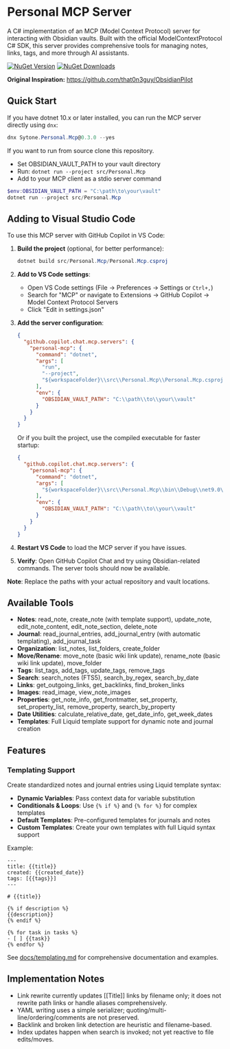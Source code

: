 # Personal MCP Server

A C# implementation of an MCP (Model Context Protocol) server for interacting with Obsidian vaults. Built with the official ModelContextProtocol C# SDK, this server provides comprehensive tools for managing notes, links, tags, and more through AI assistants.

[![NuGet Version](https://img.shields.io/nuget/v/Sytone.Personal.Mcp)](https://www.nuget.org/packages/Sytone.Personal.Mcp/)
[![NuGet Downloads](https://img.shields.io/nuget/dt/Sytone.Personal.Mcp)](https://www.nuget.org/packages/Sytone.Personal.Mcp/)

**Original Inspiration:** https://github.com/that0n3guy/ObsidianPilot

## Quick Start

If you have dotnet 10.x or later installed, you can run the MCP server directly using `dnx`:

```powershell
dnx Sytone.Personal.Mcp@0.3.0 --yes
```
If you want to run from source clone this repository.

- Set OBSIDIAN_VAULT_PATH to your vault directory
- Run: `dotnet run --project src/Personal.Mcp`
- Add to your MCP client as a stdio server command

```powershell
$env:OBSIDIAN_VAULT_PATH = "C:\path\to\your\vault"
dotnet run --project src/Personal.Mcp
```

## Adding to Visual Studio Code

To use this MCP server with GitHub Copilot in VS Code:

1. **Build the project** (optional, for better performance):
   ```powershell
   dotnet build src/Personal.Mcp/Personal.Mcp.csproj
   ```

2. **Add to VS Code settings**:
   - Open VS Code settings (File → Preferences → Settings or `Ctrl+,`)
   - Search for "MCP" or navigate to Extensions → GitHub Copilot → Model Context Protocol Servers
   - Click "Edit in settings.json"

3. **Add the server configuration**:
   ```json
   {
     "github.copilot.chat.mcp.servers": {
       "personal-mcp": {
         "command": "dotnet",
         "args": [
           "run",
           "--project",
           "${workspaceFolder}\\src\\Personal.Mcp\\Personal.Mcp.csproj"
         ],
         "env": {
           "OBSIDIAN_VAULT_PATH": "C:\\path\\to\\your\\vault"
         }
       }
     }
   }
   ```

   Or if you built the project, use the compiled executable for faster startup:
   ```json
   {
     "github.copilot.chat.mcp.servers": {
       "personal-mcp": {
         "command": "dotnet",
         "args": [
           "${workspaceFolder}\\src\\Personal.Mcp\\bin\\Debug\\net9.0\\Personal.Mcp.dll"
         ],
         "env": {
           "OBSIDIAN_VAULT_PATH": "C:\\path\\to\\your\\vault"
         }
       }
     }
   }
   ```

4. **Restart VS Code** to load the MCP server if you have issues.

5. **Verify**: Open GitHub Copilot Chat and try using Obsidian-related commands. The server tools should now be available.

**Note**: Replace the paths with your actual repository and vault locations.

## Available Tools

- **Notes**: read_note, create_note (with template support), update_note, edit_note_content, edit_note_section, delete_note
- **Journal**: read_journal_entries, add_journal_entry (with automatic templating), add_journal_task
- **Organization**: list_notes, list_folders, create_folder
- **Move/Rename**: move_note (basic wiki link update), rename_note (basic wiki link update), move_folder
- **Tags**: list_tags, add_tags, update_tags, remove_tags
- **Search**: search_notes (FTS5), search_by_regex, search_by_date
- **Links**: get_outgoing_links, get_backlinks, find_broken_links
- **Images**: read_image, view_note_images
- **Properties**: get_note_info, get_frontmatter, set_property, set_property_list, remove_property, search_by_property
- **Date Utilities**: calculate_relative_date, get_date_info, get_week_dates
- **Templates**: Full Liquid template support for dynamic note and journal creation

## Features

### Templating Support

Create standardized notes and journal entries using Liquid template syntax:

- **Dynamic Variables**: Pass context data for variable substitution
- **Conditionals & Loops**: Use `{% if %}` and `{% for %}` for complex templates
- **Default Templates**: Pre-configured templates for journals and notes
- **Custom Templates**: Create your own templates with full Liquid syntax support

Example:
```liquid
---
title: {{title}}
created: {{created_date}}
tags: [{{tags}}]
---

# {{title}}

{% if description %}
{{description}}
{% endif %}

{% for task in tasks %}
- [ ] {{task}}
{% endfor %}
```

See [docs/templating.md](./docs/templating.md) for comprehensive documentation and examples.

## Implementation Notes

- Link rewrite currently updates [[Title]] links by filename only; it does not rewrite path links or handle aliases comprehensively.
- YAML writing uses a simple serializer; quoting/multi-line/ordering/comments are not preserved.
- Backlink and broken link detection are heuristic and filename-based.
- Index updates happen when search is invoked; not yet reactive to file edits/moves.
